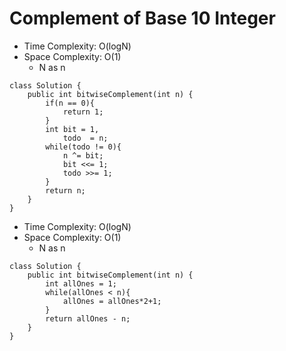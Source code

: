 # Complement of Base 10 Integer

- Time Complexity: O(logN)
- Space Complexity: O(1)
  - N as n

```
class Solution {
    public int bitwiseComplement(int n) {
        if(n == 0){
            return 1;
        }
        int bit = 1,
            todo  = n;
        while(todo != 0){
            n ^= bit;
            bit <<= 1;
            todo >>= 1;
        }
        return n;
    }
}
```

- Time Complexity: O(logN)
- Space Complexity: O(1)
  - N as n

```
class Solution {
    public int bitwiseComplement(int n) {
        int allOnes = 1;
        while(allOnes < n){
            allOnes = allOnes*2+1;
        }
        return allOnes - n;
    }
}
```
